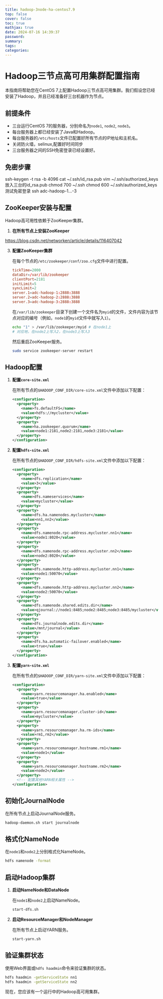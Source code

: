 ```yaml
---
title: hadoop-3node-ha-centos7.9
top: false
cover: false
toc: true
mathjax: true
date: 2024-07-16 14:39:37
password:
summary:
tags:
categories:
---
```


# Hadoop三节点高可用集群配置指南

本指南将帮助您在CentOS 7上配置Hadoop三节点高可用集群。我们假设您已经安装了Hadoop，并且已经准备好三台机器作为节点。

## 前提条件
- 三台运行CentOS 7的服务器，分别命名为`node1`, `node2`, `node3`。
- 每台服务器上都已经安装了Java和Hadoop。
- 每台服务器的`/etc/hosts`文件已配置好所有节点的IP地址和主机名。
- 关闭防火墙，selinux,配置好时间同步
- 三台服务器之间的SSH免密登录已经设置好。

## 免密步骤
ssh-keygen -t rsa -b 4096
cat ~/.ssh/id_rsa.pub
vim ~/.ssh/authorized_keys
放入三台的id_rsa.pub
chmod 700 ~/.ssh
chmod 600 ~/.ssh/authorized_keys
测试免密登录
ssh adc-hadoop-1...-3

## ZooKeeper安装与配置

Hadoop高可用性依赖于ZooKeeper集群。

1. **在所有节点上安装ZooKeeper**

https://blog.csdn.net/networken/article/details/116407042

3. **配置ZooKeeper集群**

   在每个节点的`/etc/zookeeper/conf/zoo.cfg`文件中进行配置。

   ```conf
   tickTime=2000
   dataDir=/var/lib/zookeeper
   clientPort=2181
   initLimit=5
   syncLimit=2
   server.1=adc-hadoop-1:2888:3888
   server.2=adc-hadoop-2:2888:3888
   server.3=adc-hadoop-3:2888:3888
   ```

   在`/var/lib/zookeeper`目录下创建一个文件名为`myid`的文件，文件内容为该节点对应的编号（例如，`node1`的`myid`文件中就写入`1`）。

   ```bash
   echo "1" > /var/lib/zookeeper/myid # 在node1上
   # 对应地，在node2上写入2，在node3上写入3
   ```

   然后重启ZooKeeper服务。

   ```bash
   sudo service zookeeper-server restart
   ```

## Hadoop配置

1. **配置`core-site.xml`**

   在所有节点的`$HADOOP_CONF_DIR/core-site.xml`文件中添加以下配置：

   ```xml
   <configuration>
     <property>
       <name>fs.defaultFS</name>
       <value>hdfs://mycluster</value>
     </property>
     <property>
       <name>ha.zookeeper.quorum</name>
       <value>node1:2181,node2:2181,node3:2181</value>
     </property>
   </configuration>
   ```

2. **配置`hdfs-site.xml`**

   在所有节点的`$HADOOP_CONF_DIR/hdfs-site.xml`文件中添加以下配置：

   ```xml
   <configuration>
     <property>
       <name>dfs.replication</name>
       <value>3</value>
     </property>
     <property>
       <name>dfs.nameservices</name>
       <value>mycluster</value>
     </property>
     <property>
       <name>dfs.ha.namenodes.mycluster</name>
       <value>nn1,nn2</value>
     </property>
     <property>
       <name>dfs.namenode.rpc-address.mycluster.nn1</name>
       <value>node1:8020</value>
     </property>
     <property>
       <name>dfs.namenode.rpc-address.mycluster.nn2</name>
       <value>node2:8020</value>
     </property>
     <property>
       <name>dfs.namenode.http-address.mycluster.nn1</name>
       <value>node1:50070</value>
     </property>
     <property>
       <name>dfs.namenode.http-address.mycluster.nn2</name>
       <value>node2:50070</value>
     </property>
     <property>
       <name>dfs.namenode.shared.edits.dir</name>
       <value>qjournal://node1:8485;node2:8485;node3:8485/mycluster</value>
     </property>
     <property>
       <name>dfs.journalnode.edits.dir</name>
       <value>/mnt/journal</value>
     </property>
     <property>
       <name>dfs.ha.automatic-failover.enabled</name>
       <value>true</value>
     </property>
   </configuration>
   ```

3. **配置`yarn-site.xml`**

   在所有节点的`$HADOOP_CONF_DIR/yarn-site.xml`文件中添加以下配置：

   ```xml
   <configuration>
     <property>
       <name>yarn.resourcemanager.ha.enabled</name>
       <value>true</value>
     </property>
     <property>
       <name>yarn.resourcemanager.cluster-id</name>
       <value>mycluster</value>
     </property>
     <property>
       <name>yarn.resourcemanager.ha.rm-ids</name>
       <value>rm1,rm2</value>
     </property>
     <property>
       <name>yarn.resourcemanager.hostname.rm1</name>
       <value>node1</value>
     </property>
     <property>
       <name>yarn.resourcemanager.hostname.rm2</name>
       <value>node2</value>
     </property>
     <!-- 配置其他YARN相关属性 -->
   </configuration>
   ```

## 初始化JournalNode

在所有节点上启动JournalNode服务。

```bash
hadoop-daemon.sh start journalnode
```

## 格式化NameNode

在`node1`和`node2`上分别格式化NameNode。

```bash
hdfs namenode -format
```

## 启动Hadoop集群

1. **启动NameNode和DataNode**

   在`node1`和`node2`上启动NameNode。

   ```bash
   start-dfs.sh
   ```

2. **启动ResourceManager和NodeManager**

   在所有节点上启动YARN服务。

   ```bash
   start-yarn.sh
   ```

## 验证集群状态

使用Web界面或`hdfs haadmin`命令来验证集群的状态。

```bash
hdfs haadmin -getServiceState nn1
hdfs haadmin -getServiceState nn2
```

现在，您应该有一个运行中的Hadoop高可用集群。
